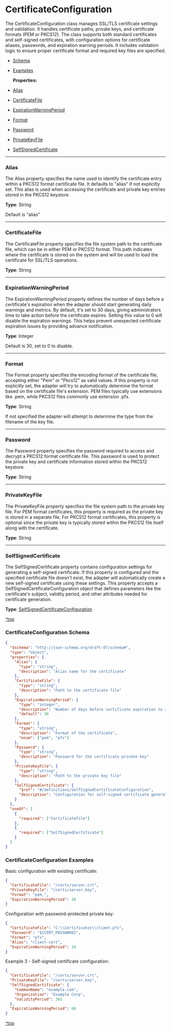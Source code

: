 # CertificateConfiguration

The CertificateConfiguration class manages SSL/TLS certificate settings and validation. It handles certificate paths, private keys, and certificate formats (PEM or PKCS12). The class supports both standard certificates and self-signed certificates, with configuration options for certificate aliases, passwords, and expiration warning periods. It includes validation logic to ensure proper certificate format and required key files are specified. 

- [Schema](#certificateconfiguration-schema)

- [Examples](#certificateconfiguration-examples)

  **Properties:**

- [Alias](#alias)

- [CertificateFile](#certificatefile)

- [ExpirationWarningPeriod](#expirationwarningperiod)

- [Format](#format)

- [Password](#password)

- [PrivateKeyFile](#privatekeyfile)

- [SelfSignedCertificate](#selfsignedcertificate)

---
### Alias
The Alias property specifies the name used to identify the certificate entry within a PKCS12 format certificate file. It defaults to "alias" if not explicitly set. This alias is used when accessing the certificate and private key entries stored in the PKCS12 keystore.

**Type**: String

Default is "alias"

---
### CertificateFile
The CertificateFile property specifies the file system path to the certificate file, which can be in either PEM or PKCS12 format. This path indicates where the certificate is stored on the system and will be used to load the certificate for SSL/TLS operations.

**Type**: String

---
### ExpirationWarningPeriod
The ExpirationWarningPeriod property defines the number of days before a certificate's expiration when the adapter should start generating daily warnings and metrics. By default, it's set to 30 days, giving administrators time to take action before the certificate expires. Setting this value to 0 will disable the expiration warnings. This helps prevent unexpected certificate expiration issues by providing advance notification.

**Type**: Integer

Default is 30, set to 0 to disable.

---
### Format
The Format property specifies the encoding format of the certificate file, accepting either "Pem" or "Pkcs12" as valid values. If this property is not explicitly set, the adapter will try to automatically determine the format based on the certificate file's extension. PEM files typically use extensions like .pem, while PKCS12 files commonly use extension  .pfx.

**Type**: String

If not specified the adapter will attempt to determine the type from the filename of the key file.

---
### Password
The Password property specifies the password required to access and decrypt a PKCS12 format certificate file. This password is used to protect the private key and certificate information stored within the PKCS12 keystore.

**Type**: String

---
### PrivateKeyFile
The PrivateKeyFile property specifies the file system path to the private key file. For PEM format certificates, this property is required as the private key is stored in a separate file. For PKCS12 format certificates, this property is optional since the private key is typically stored within the PKCS12 file itself along with the certificate.

**Type**: String

---
### SelfSignedCertificate
The SelfSignedCertificate property contains configuration settings for generating a self-signed certificate. If this property is configured and the specified certificate file doesn't exist, the adapter will automatically create a new self-signed certificate using these settings. This property accepts a SelfSignedCertificateConfiguration object that defines parameters like the certificate's subject, validity period, and other attributes needed for certificate generation.

**Type**: [SelfSignedCertificateConfiguration](./self-signed-certificate-configuration.md)

[^top](#certificateconfiguration)


### CertificateConfiguration Schema

```json
{
  "$schema": "http://json-schema.org/draft-07/schema#",
  "type": "object",
  "properties": {
    "Alias": {
      "type": "string",
      "description": "Alias name for the certificate"
    },
    "CertificateFile": {
      "type": "string",
      "description": "Path to the certificate file"
    },
    "ExpirationWarningPeriod": {
      "type": "integer",
      "description": "Number of days before certificate expiration to start warning",
      "default": 30
    },
    "Format": {
      "type": "string",
      "description": "Format of the certificate",
      "enum": ["pem", "pfx"]
    },
    "Password": {
      "type": "string",
      "description": "Password for the certificate private key"
    },
    "PrivateKeyFile": {
      "type": "string",
      "description": "Path to the private key file"
    },
    "SelfSignedCertificate": {
      "$ref": "#/definitions/SelfSignedCertificateConfiguration",
      "description": "Configuration for self-signed certificate generation"
    }
  },
  "oneOf": [
    {
      "required": ["CertificateFile"]
    },
    {
      "required": ["SelfSignedCertificate"]
    }
  ]
}

```

### CertificateConfiguration Examples

Basic configuration with existing certificate:

```json
{
  "CertificateFile": "/certs/server.crt",
  "PrivateKeyFile": "/certs/server.key",
  "Format": "pem,",
  "ExpirationWarningPeriod": 30
}
```

Configuration with password-protected private key:

```json
{
  "CertificateFile": "C:\\Certificates\\client.pfx",
  "Password": "${CERT_PASSWORD}",
  "Format": "pfx",
  "Alias": "client-cert",
  "ExpirationWarningPeriod": 14
}
```



Example 3 - Self-signed certificate configuration:

```json
{
  "CertificateFile": "/certs/server.crt",
  "PrivateKeyFile": "/certs/server.key",
  "SelfSignedCertificate": {
    "CommonName": "example.com",
    "Organization": "Example Corp",
    "ValidityPeriod": 365
  },
  "ExpirationWarningPeriod": 60
}
```


[^top](#certificateconfiguration)





